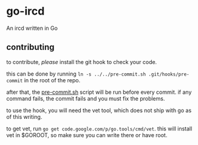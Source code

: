 go-ircd
=======

An ircd written in Go

contributing
------------

to contribute, *please* install the git hook to check your code.

this can be done by running `ln -s ../../pre-commit.sh .git/hooks/pre-commit` in the root of the repo.

after that, the [pre-commit.sh](pre-commit.sh) script will be run before every commit. if any command fails, the commit fails and you must fix the problems.

to use the hook, you will need the vet tool, which does not ship with go as of this writing. 

to get vet, run `go get code.google.com/p/go.tools/cmd/vet`. this will install vet in $GOROOT, so make sure you can write there or have root.

